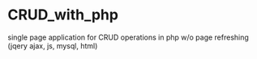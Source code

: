 # CRUD_with_php
single page application for CRUD operations in php w/o page refreshing (jqery ajax, js, mysql, html) 
